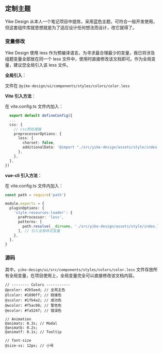 ## 定制主题

Yike Design 从本人一个笔记项目中提炼，采用蓝色主题，可符合一般开发使用，但这套组件库就思想就是为了适应设计任何想法而设计，改它就得了。

### 变量修改

Yike Design 使用 less 作为预编译语言。为寻求最合理最少的变量，我已将涉及组题变量全部放在同一个 less 文件中，使用时直接修改该文档即可。作为全局变量，建议您全局引入该 less 文件。

**全局引入**：

文件在 `@yike-design/ui/components/styles/colors/color.less`

**Vite 引入方法**：

在 vite.config.ts 文件内加入：

```ts
  export default defineConfig({
  ...
  css: {
    // css预处理器
    preprocessorOptions: {
      less: {
        charset: false,
        additionalData: '@import "./src/yike-design/assets/style/index.less";',
      },
    },
  },
})
```

**vue-cli 引入方法**：

在 vite.config.ts 文件内加入：

```ts
const path = require('path')

module.exports = {
  pluginOptions: {
    'style-resources-loader': {
      preProcessor: 'less',
      patterns: [
        path.resolve(__dirname, './src/yike-design/assets/style/index.less'),
      ], // 引入全局样式变量
    },
  },
}
```

### 源码

其中，`yike-design/ui/src/components/styles/colors/color.less` 文件存放所有全局变量，在项目使用上，全局变量完全可以直接修改该文档内容。

```less
// -------- Colors -----------
@pcolor: #2b5aed; // 全局主色
@lcolor: #1890ff; // 链接色
@scolor: #1fb4a2; // 成功色
@wcolor: #f5ac08; // 警告色
@ecolor: #fa5247; // 错误色

// Animation
@animats: 0.3s; // Modal
@animatb: 0.2s;
@animatf: 0.1s; // Tooltip

// font-size
@size-ss: 12px; // 小号
```
